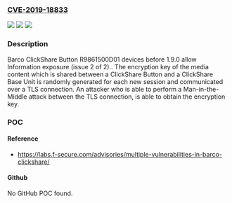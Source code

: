 ### [CVE-2019-18833](https://cve.mitre.org/cgi-bin/cvename.cgi?name=CVE-2019-18833)
![](https://img.shields.io/static/v1?label=Product&message=n%2Fa&color=blue)
![](https://img.shields.io/static/v1?label=Version&message=n%2Fa&color=blue)
![](https://img.shields.io/static/v1?label=Vulnerability&message=n%2Fa&color=brighgreen)

### Description

Barco ClickShare Button R9861500D01 devices before 1.9.0 allow Information exposure (issue 2 of 2).. The encryption key of the media content which is shared between a ClickShare Button and a ClickShare Base Unit is randomly generated for each new session and communicated over a TLS connection. An attacker who is able to perform a Man-in-the-Middle attack between the TLS connection, is able to obtain the encryption key.

### POC

#### Reference
- https://labs.f-secure.com/advisories/multiple-vulnerabilities-in-barco-clickshare/

#### Github
No GitHub POC found.

